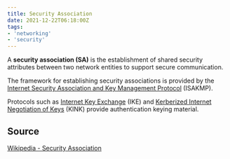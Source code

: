 ```yaml
---
title: Security Association
date: 2021-12-22T06:18:00Z
tags:
- 'networking'
- 'security'
---
```


A **security association (SA)** is the establishment of shared security
attributes between two network entities to support secure communication.

The framework for establishing security associations is provided by the
[Internet Security Association and Key Management Protocol](20211222062102-internet-security-association-and-key-management-protocol.md) (ISAKMP).

Protocols such as [Internet Key Exchange](20211222062256-internet-key-exchange.md) (IKE)
and [Kerberized Internet Negotiation of Keys](20211222062325-kerberized-internet-negotiation-of-keys.md) (KINK)
provide authentication keying material.

## Source

[Wikipedia - Security Association](https://en.wikipedia.org/wiki/Security_association)
